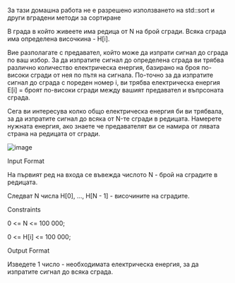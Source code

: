 За тази домашна работа не е разрешено използването на std::sort и други вградени методи за сортиране

В града в който живеете има редица от N на брой сгради. Всяка сграда има определена височкина - H[i].

Вие разполагате с предавател, който може да изпрати сигнал до сграда по ваш избор. За да изпратите сигнал до определена сграда ви трябва различно количество електрическа енергия, базирано на броя по-високи сгради от нея по пътя на сигнала. По-точно за да изпратите сигнал до сграда с пореден номер i, ви трябва електрическа енергия E[i] = броят по-високи сгради между вашият предавател и въпрсоната сграда.

Сега ви интересува колко общо електрическа енергия би ви трябвала, за да изпратите сигнал до всяка от N-те сгради в редицата. Намерете нужната енергия, ако знаете че предавателят ви се намира от лявата страна на редицата от сгради.

![image](https://user-images.githubusercontent.com/43996329/159134314-2a864c19-d487-40d2-99b6-ab33d80fe534.png)


Input Format

На първият ред на входа се въвежда числото N - брой на сградите в редицата.

Следват N числа H[0], ..., H[N - 1] - височините на сградите.

Constraints

0 <= N <= 100 000;

0 <= H[i] <= 100 000;

Output Format

Изведете 1 число - необходимата електрическа енергия, за да изпратите сигнал до всяка сграда.
